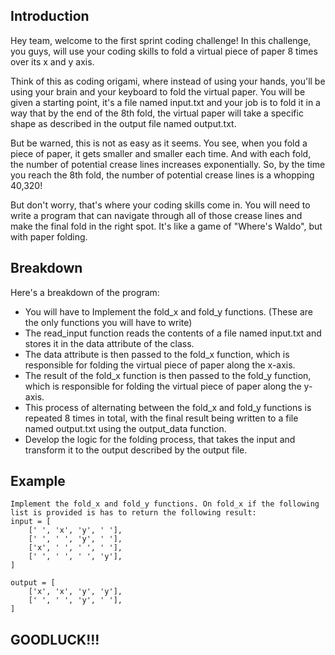 
## Introduction

Hey team, welcome to the first sprint coding challenge! In this challenge, you guys, will use your coding skills to fold a virtual piece of paper 8 times over its x and y axis.

Think of this as coding origami, where instead of using your hands, you'll be using your brain and your keyboard to fold the virtual paper. You will be given a starting point, it's a file named input.txt and your job is to fold it in a way that by the end of the 8th fold, the virtual paper will take a specific shape as described in the output file named output.txt.

But be warned, this is not as easy as it seems. You see, when you fold a piece of paper, it gets smaller and smaller each time. And with each fold, the number of potential crease lines increases exponentially. So, by the time you reach the 8th fold, the number of potential crease lines is a whopping 40,320!

But don't worry, that's where your coding skills come in. You will need to write a program that can navigate through all of those crease lines and make the final fold in the right spot. It's like a game of "Where's Waldo", but with paper folding.

## Breakdown
Here's a breakdown of the program:

- You will have to Implement the fold_x and fold_y functions. (These are the only functions you will have to write)
- The read_input function reads the contents of a file named input.txt and stores it in the data attribute of the class.
- The data attribute is then passed to the fold_x function, which is responsible for folding the virtual piece of paper along the x-axis.
- The result of the fold_x function is then passed to the fold_y function, which is responsible for folding the virtual piece of paper along the y-axis.
- This process of alternating between the fold_x and fold_y functions is repeated 8 times in total, with the final result being written to a file named output.txt using the output_data function.
- Develop the logic for the folding process, that takes the input and transform it to the output described by the output file.

## Example

```
Implement the fold_x and fold_y functions. On fold_x if the following list is provided is has to return the following result:
input = [
    [' ', 'x', 'y', ' '],
    [' ', ' ', 'y', ' '],
    ['x', ' ', ' ', ' '],
    [' ', ' ', ' ', 'y'],
]

output = [
    ['x', 'x', 'y', 'y'],
    [' ', ' ', 'y', ' '],
]

```

## GOODLUCK!!!